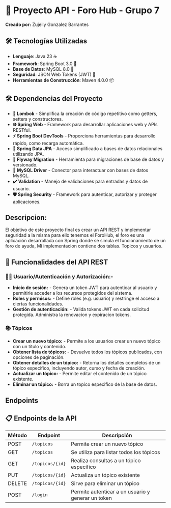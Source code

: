 # 🚀 Proyecto API - Foro Hub - Grupo 7 

**Creado por:**  Zujeily Gonzalez Barrantes 

## 🛠 Tecnologías Utilizadas

- **Lenguaje**: Java 23 ☕
- **Framework**: Spring Boot 3.0 🌱
- **Base de Datos**: MySQL 8.0 🐬
- **Seguridad**: JSON Web Tokens (JWT) 🔐
- **Herramientas de Construcción**: Maven 4.0.0 📦

## 🛠️ Dependencias del Proyecto

- **🔗 Lombok** - Simplifica la creación de código repetitivo como getters, setters y constructores.  
- **🌐 Spring Web** - Framework para desarrollar aplicaciones web y APIs RESTful.  
- **⚡ Spring Boot DevTools** - Proporciona herramientas para desarrollo rápido, como recarga automática.  
- **📂 Spring Data JPA** - Acceso simplificado a bases de datos relacionales utilizando JPA.  
- **🛫 Flyway Migration** - Herramienta para migraciones de base de datos y versionado.  
- **🐬 MySQL Driver** - Conector para interactuar con bases de datos MySQL.  
- **✔️ Validation** - Manejo de validaciones para entradas y datos de usuario.  
- **🛡️ Spring Security** - Framework para autenticar, autorizar y proteger aplicaciones.

 ## Descripcion:

 El objetivo de este proyecto final es crear un API REST y implementar seguridad a la misma para ello tenemos el ForoHub, el foro es una aplicación desarrollada con Spring donde se simula el funcionamiento de un foro de ayuda, Mi implementacion contiene dos tablas. Topicos y usuarios.

## 🌟 Funcionalidades del API REST
### 🧑‍💻 Usuario/Autenticación y Autorización:-
- **Inicio de sesión:** - Genera un token JWT para autenticar al usuario y permitirle acceder a los recursos protegidos del sistema.
- **Roles y permisos:** - Define roles (e.g. usuario) y restringe el acceso a ciertas funcionalidades.
- **Gestión de autenticación:** - Valida tokens JWT en cada solicitud protegida. Administra la renovacion y expiracion tokens.


### 📚 Tópicos
- **Crear un nuevo tópico:** - Permite a los usuarios crear un nuevo tópico con un título y contenido.
- **Obtener lista de tópicos:** - Devuelve todos los tópicos publicados, con opciones de paginación.
- **Obtener detalles de un tópico:** - Retorna los detalles completos de un tópico especifico, incluyendo autor, curso y fecha de creación.
- **Actualizar un tópico:** - Permite editar el contenido de un tópico existente.
- **Eliminar un tópico:** - Borra un topico especifico de la base de datos.

## Endpoints

## 📋 Endpoints de la API

| Método | Endpoint          | Descripción                                         |
|--------|-------------------|-----------------------------------------------------|
| POST   | `/topicos`        | Permite crear un nuevo tópico                       |
| GET    | `/topicos`        | Se utiliza para listar todos los tópicos           |
| GET    | `/topicos/{id}`   | Realiza consultas a un tópico específico            |
| PUT    | `/topicos/{id}`   | Actualiza un tópico existente                       |
| DELETE | `/topicos/{id}`   | Sirve para eliminar un tópico                       |
| POST   | `/login`          | Permite autenticar a un usuario y generar un token |
